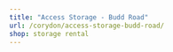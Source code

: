 ```yaml
---
title: "Access Storage - Budd Road"
url: /corydon/access-storage-budd-road/
shop: storage rental
---
```

